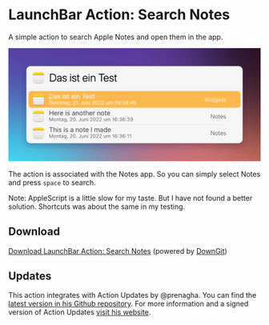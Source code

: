 # LaunchBar Action: Search Notes

A simple action to search Apple Notes and open them in the app. 

<img src="01.png" width="604"/> 

The action is associated with the Notes app. So you can simply select Notes and press `space` to search.  

Note: AppleScript is  a little slow for my taste. But I have not found a better solution. Shortcuts was about the same in my testing. 

## Download

[Download LaunchBar Action: Search Notes](https://minhaskamal.github.io/DownGit/#/home?url=https://github.com/Ptujec/LaunchBar/tree/master/Search-Notes) (powered by [DownGit](https://github.com/MinhasKamal/DownGit))

## Updates

This action integrates with Action Updates by @prenagha. You can find the [latest version in his Github repository](https://github.com/prenagha/launchbar). For more information and a signed version of Action Updates [visit his website](https://renaghan.com/launchbar/action-updates/).